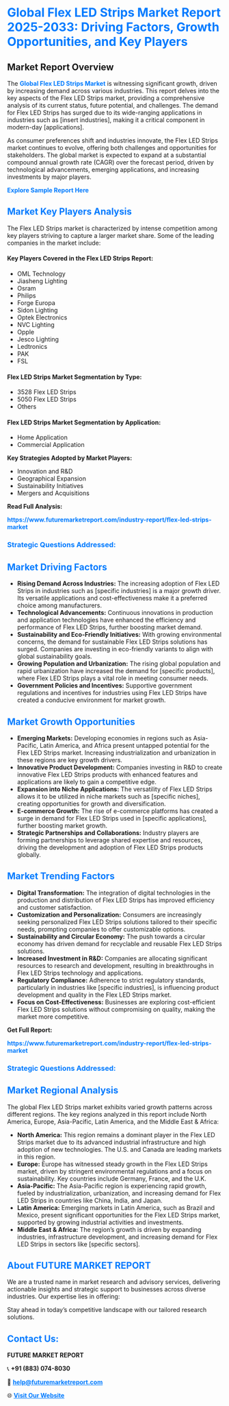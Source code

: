 <h1 style="color: #007BFF;">Global Flex LED Strips Market Report 2025-2033: Driving Factors, Growth Opportunities, and Key Players</h1>

<section id="overview">
<h2>Market Report Overview</h2>
<p>The <a href="https://www.futuremarketreport.com/industry-report/flex-led-strips-market" style="color: #007BFF; text-decoration: none;"><strong>Global Flex LED Strips Market</strong></a> is witnessing significant growth, driven by increasing demand across various industries. This report delves into the key aspects of the Flex LED Strips market, providing a comprehensive analysis of its current status, future potential, and challenges. The demand for Flex LED Strips has surged due to its wide-ranging applications in industries such as [insert industries], making it a critical component in modern-day [applications].</p>
<p>As consumer preferences shift and industries innovate, the Flex LED Strips market continues to evolve, offering both challenges and opportunities for stakeholders. The global market is expected to expand at a substantial compound annual growth rate (CAGR) over the forecast period, driven by technological advancements, emerging applications, and increasing investments by major players.</p>
</section>

<section id="overview">
<p><a href="https://www.futuremarketreport.com/request-sample/reportId=41389" style="color: #007BFF; text-decoration: none;"><strong>Explore Sample Report Here</strong></a></p>
</section>

<section id="key-players">
<h2 style="color: #007BFF;">Market Key Players Analysis</h2>
<p>The Flex LED Strips market is characterized by intense competition among key players striving to capture a larger market share. Some of the leading companies in the market include:</p>
<h4>Key Players Covered in the Flex LED Strips Report:</h4>
<ul><li>OML Technology</li><li>Jiasheng Lighting</li><li>Osram</li><li>Philips</li><li>Forge Europa</li><li>Sidon Lighting</li><li>Optek Electronics</li><li>NVC Lighting</li><li>Opple</li><li>Jesco Lighting</li><li>Ledtronics</li><li>PAK</li><li>FSL</li></ul>
<h4>Flex LED Strips Market Segmentation by Type:</h4>
<ul><li>3528 Flex LED Strips</li><li>5050 Flex LED Strips</li><li>Others</li></ul>

<h4>Flex LED Strips Market Segmentation by Application:</h4>
<ul><li>Home Application</li><li>Commercial Application</li></ul>
<p><strong>Key Strategies Adopted by Market Players:</strong></p>
<ul>
<li>Innovation and R&D</li>
<li>Geographical Expansion</li>
<li>Sustainability Initiatives</li>
<li>Mergers and Acquisitions</li>
</ul>
</section>

<section>
<p><strong>Read Full Analysis: </strong></p><a href="https://www.futuremarketreport.com/industry-report/flex-led-strips-market" style="color: #007BFF; text-decoration: none;"><strong>https://www.futuremarketreport.com/industry-report/flex-led-strips-market</strong></a>
<h3 style="color: #007BFF;">Strategic Questions Addressed:</h3>
</section>

<section id="driving-factors">
<h2 style="color: #007BFF;">Market Driving Factors</h2>
<ul>
<li><strong>Rising Demand Across Industries:</strong> The increasing adoption of Flex LED Strips in industries such as [specific industries] is a major growth driver. Its versatile applications and cost-effectiveness make it a preferred choice among manufacturers.</li>
<li><strong>Technological Advancements:</strong> Continuous innovations in production and application technologies have enhanced the efficiency and performance of Flex LED Strips, further boosting market demand.</li>
<li><strong>Sustainability and Eco-Friendly Initiatives:</strong> With growing environmental concerns, the demand for sustainable Flex LED Strips solutions has surged. Companies are investing in eco-friendly variants to align with global sustainability goals.</li>
<li><strong>Growing Population and Urbanization:</strong> The rising global population and rapid urbanization have increased the demand for [specific products], where Flex LED Strips plays a vital role in meeting consumer needs.</li>
<li><strong>Government Policies and Incentives:</strong> Supportive government regulations and incentives for industries using Flex LED Strips have created a conducive environment for market growth.</li>
</ul>
</section>

<section id="growth-opportunities">
<h2 style="color: #007BFF;">Market Growth Opportunities</h2>
<ul>
<li><strong>Emerging Markets:</strong> Developing economies in regions such as Asia-Pacific, Latin America, and Africa present untapped potential for the Flex LED Strips market. Increasing industrialization and urbanization in these regions are key growth drivers.</li>
<li><strong>Innovative Product Development:</strong> Companies investing in R&D to create innovative Flex LED Strips products with enhanced features and applications are likely to gain a competitive edge.</li>
<li><strong>Expansion into Niche Applications:</strong> The versatility of Flex LED Strips allows it to be utilized in niche markets such as [specific niches], creating opportunities for growth and diversification.</li>
<li><strong>E-commerce Growth:</strong> The rise of e-commerce platforms has created a surge in demand for Flex LED Strips used in [specific applications], further boosting market growth.</li>
<li><strong>Strategic Partnerships and Collaborations:</strong> Industry players are forming partnerships to leverage shared expertise and resources, driving the development and adoption of Flex LED Strips products globally.</li>
</ul>
</section>

<section id="trending-factors">
<h2 style="color: #007BFF;">Market Trending Factors</h2>
<ul>
<li><strong>Digital Transformation:</strong> The integration of digital technologies in the production and distribution of Flex LED Strips has improved efficiency and customer satisfaction.</li>
<li><strong>Customization and Personalization:</strong> Consumers are increasingly seeking personalized Flex LED Strips solutions tailored to their specific needs, prompting companies to offer customizable options.</li>
<li><strong>Sustainability and Circular Economy:</strong> The push towards a circular economy has driven demand for recyclable and reusable Flex LED Strips solutions.</li>
<li><strong>Increased Investment in R&D:</strong> Companies are allocating significant resources to research and development, resulting in breakthroughs in Flex LED Strips technology and applications.</li>
<li><strong>Regulatory Compliance:</strong> Adherence to strict regulatory standards, particularly in industries like [specific industries], is influencing product development and quality in the Flex LED Strips market.</li>
<li><strong>Focus on Cost-Effectiveness:</strong> Businesses are exploring cost-efficient Flex LED Strips solutions without compromising on quality, making the market more competitive.</li>
</ul>
</section>

<section>
<p><strong>Get Full Report: </strong></p><a href="https://www.futuremarketreport.com/industry-report/flex-led-strips-market" style="color: #007BFF; text-decoration: none;"><strong>https://www.futuremarketreport.com/industry-report/flex-led-strips-market</strong></a>
<h3 style="color: #007BFF;">Strategic Questions Addressed:</h3>
</section>


<section id="regional-analysis">
<h2 style="color: #007BFF;">Market Regional Analysis</h2>
<p>The global Flex LED Strips market exhibits varied growth patterns across different regions. The key regions analyzed in this report include North America, Europe, Asia-Pacific, Latin America, and the Middle East & Africa:</p>
<ul>
<li><strong>North America:</strong> This region remains a dominant player in the Flex LED Strips market due to its advanced industrial infrastructure and high adoption of new technologies. The U.S. and Canada are leading markets in this region.</li>
<li><strong>Europe:</strong> Europe has witnessed steady growth in the Flex LED Strips market, driven by stringent environmental regulations and a focus on sustainability. Key countries include Germany, France, and the U.K.</li>
<li><strong>Asia-Pacific:</strong> The Asia-Pacific region is experiencing rapid growth, fueled by industrialization, urbanization, and increasing demand for Flex LED Strips in countries like China, India, and Japan.</li>
<li><strong>Latin America:</strong> Emerging markets in Latin America, such as Brazil and Mexico, present significant opportunities for the Flex LED Strips market, supported by growing industrial activities and investments.</li>
<li><strong>Middle East & Africa:</strong> The region’s growth is driven by expanding industries, infrastructure development, and increasing demand for Flex LED Strips in sectors like [specific sectors].</li>
</ul>
</section>

<footer>
<h2 style="color: #007BFF;">About FUTURE MARKET REPORT</h2>
<p>We are a trusted name in market research and advisory services, delivering actionable insights and strategic support to businesses across diverse industries. Our expertise lies in offering:</p>

<p>Stay ahead in today’s competitive landscape with our tailored research solutions.</p>

<h2 style="color: #007BFF;">Contact Us:</h2>
<p><strong>FUTURE MARKET REPORT</strong></p>
<p>📞 <strong>+91 (883) 074-8030</strong></p>
<p>📧 <strong><a href="mailto:help@futuremarketreport.com" style="color: #007BFF;">help@futuremarketreport.com</a></strong></p>
<p>🌐 <strong><a href="https://www.futuremarketreport.com/" style="color: #007BFF;">Visit Our Website</a></strong></p>
</footer>